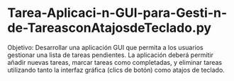 # Tarea-Aplicaci-n-GUI-para-Gesti-n-de-TareasconAtajosdeTeclado.py
Objetivo: Desarrollar una aplicación GUI que permita a los usuarios gestionar una lista de tareas pendientes. La aplicación deberá permitir añadir nuevas tareas, marcar tareas como completadas, y eliminar tareas utilizando tanto la interfaz gráfica (clics de botón) como atajos de teclado.
